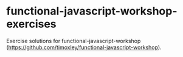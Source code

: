 functional-javascript-workshop-exercises
========================================
Exercise solutions for functional-javascript-workshop (https://github.com/timoxley/functional-javascript-workshop).
